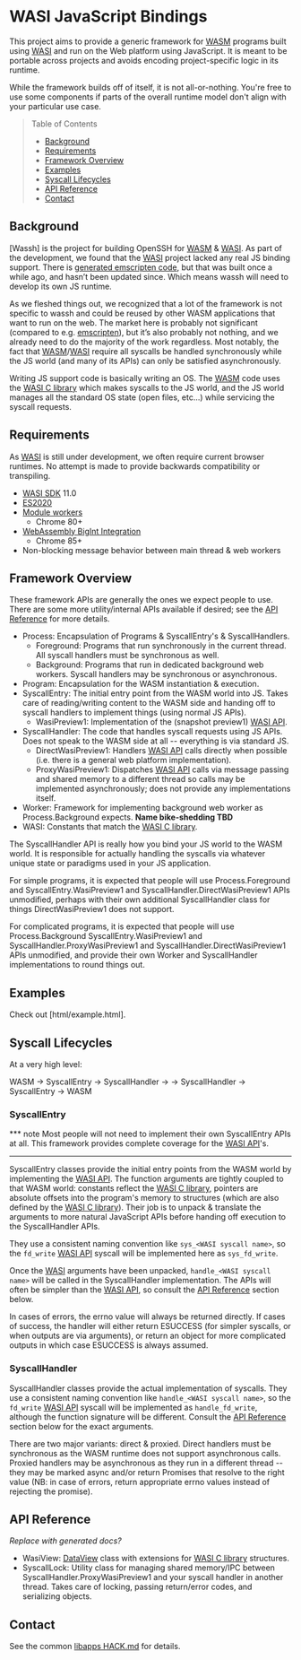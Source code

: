 # WASI JavaScript Bindings

This project aims to provide a generic framework for [WASM] programs built using
[WASI] and run on the Web platform using JavaScript.
It is meant to be portable across projects and avoids encoding project-specific
logic in its runtime.

While the framework builds off of itself, it is not all-or-nothing.
You're free to use some components if parts of the overall runtime model don't
align with your particular use case.

> Table of Contents
> * [Background]
> * [Requirements]
> * [Framework Overview]
> * [Examples]
> * [Syscall Lifecycles]
> * [API Reference]
> * [Contact]

[Background]: #background
[Requirements]: #requirements
[Framework Overview]: #framework-overview
[Examples]: #examples
[Syscall Lifecycles]: #syscall-lifecycles
[API Reference]: #api-reference
[Contact]: #contact

## Background

[Wassh] is the project for building OpenSSH for [WASM] & [WASI].
As part of the development, we found that the [WASI] project lacked any real
JS binding support.
There is [generated emscripten code](https://wasi.dev/polyfill/polyfill.js),
but that was built once a while ago, and hasn’t been updated since.
Which means wassh will need to develop its own JS runtime.

As we fleshed things out, we recognized that a lot of the framework is not
specific to wassh and could be reused by other WASM applications that want to
run on the web.
The market here is probably not significant (compared to e.g. [emscripten]),
but it’s also probably not nothing, and we already need to do the majority of
the work regardless.
Most notably, the fact that [WASM]/[WASI] require all syscalls be handled
synchronously while the JS world (and many of its APIs) can only be satisfied
asynchronously.

Writing JS support code is basically writing an OS.
The [WASM] code uses the [WASI C library] which makes syscalls to the JS world,
and the JS world manages all the standard OS state (open files, etc...) while
servicing the syscall requests.

## Requirements

As [WASI] is still under development, we often require current browser runtimes.
No attempt is made to provide backwards compatibility or transpiling.

* [WASI SDK] 11.0
* [ES2020]
* [Module workers](https://web.dev/module-workers/)
  * Chrome 80+
* [WebAssembly BigInt Integration](https://www.chromestatus.com/feature/5648655109324800)
  * Chrome 85+
* Non-blocking message behavior between main thread & web workers

## Framework Overview

These framework APIs are generally the ones we expect people to use.
There are some more utility/internal APIs available if desired;
see the [API Reference] for more details.

*   Process: Encapsulation of Programs & SyscallEntry's & SyscallHandlers.
    *   Foreground: Programs that run synchronously in the current thread.
        All syscall handlers must be synchronous as well.
    *   Background: Programs that run in dedicated background web workers.
        Syscall handlers may be synchronous or asynchronous.
*   Program: Encapsulation for the WASM instantiation & execution.
*   SyscallEntry: The initial entry point from the WASM world into JS.
    Takes care of reading/writing content to the WASM side and handing off
    to syscall handlers to implement things (using normal JS APIs).
    *   WasiPreview1: Implementation of the (snapshot preview1) [WASI API].
*   SyscallHandler: The code that handles syscall requests using JS APIs.
    Does not speak to the WASM side at all -- everything is via standard JS.
    *   DirectWasiPreview1: Handlers [WASI API] calls directly when possible
        (i.e. there is a general web platform implementation).
    *   ProxyWasiPreview1: Dispatches [WASI API] calls via message passing and
        shared memory to a different thread so calls may be implemented
        asynchronously; does not provide any implementations itself.
*   Worker: Framework for implementing background web worker as
    Process.Background expects.
    **Name bike-shedding TBD**
*   WASI: Constants that match the [WASI C library].

The SyscallHandler API is really how you bind your JS world to the WASM world.
It is responsible for actually handling the syscalls via whatever unique state
or paradigms used in your JS application.

For simple programs, it is expected that people will use Process.Foreground and
SyscallEntry.WasiPreview1 and SyscallHandler.DirectWasiPreview1 APIs unmodified,
perhaps with their own additional SyscallHandler class for things
DirectWasiPreview1 does not support.

For complicated programs, it is expected that people will use Process.Background
SyscallEntry.WasiPreview1 and SyscallHandler.ProxyWasiPreview1 and
SyscallHandler.DirectWasiPreview1 APIs unmodified, and provide their own Worker
and SyscallHandler implementations to round things out.

## Examples

Check out [html/example.html].

## Syscall Lifecycles

At a very high level:

WASM -> SyscallEntry -> SyscallHandler -> <user JS code>
-> SyscallHandler -> SyscallEntry -> WASM

### SyscallEntry

*** note
Most people will not need to implement their own SyscallEntry APIs at all.
This framework provides complete coverage for the [WASI API]'s.
***

SyscallEntry classes provide the initial entry points from the WASM world by
implementing the [WASI API].
The function arguments are tightly coupled to that WASM world: constants reflect
the [WASI C library], pointers are absolute offsets into the program's memory to
structures (which are also defined by the [WASI C library]).
Their job is to unpack & translate the arguments to more natural JavaScript APIs
before handing off execution to the SyscallHandler APIs.

They use a consistent naming convention like `sys_<WASI syscall name>`, so the
`fd_write` [WASI API] syscall will be implemented here as `sys_fd_write`.

Once the [WASI] arguments have been unpacked, `handle_<WASI syscall name>` will
be called in the SyscallHandler implementation.
The APIs will often be simpler than the [WASI API], so consult the
[API Reference] section below.

In cases of errors, the errno value will always be returned directly.
If cases of success, the handler will either return ESUCCESS (for simpler
syscalls, or when outputs are via arguments), or return an object for more
complicated outputs in which case ESUCCESS is always assumed.

### SyscallHandler

SyscallHandler classes provide the actual implementation of syscalls.
They use a consistent naming convention like `handle_<WASI syscall name>`, so
the `fd_write` [WASI API] syscall will be implemented as `handle_fd_write`,
although the function signature will be different.
Consult the [API Reference] section below for the exact arguments.

There are two major variants: direct & proxied.
Direct handlers must be synchronous as the WASM runtime does not support
asynchronous calls.
Proxied handlers may be asynchronous as they run in a different thread --
they may be marked async and/or return Promises that resolve to the right
value (NB: in case of errors, return appropriate errno values instead of
rejecting the promise).

## API Reference

*Replace with generated docs?*

*   WasiView: [DataView] class with extensions for [WASI C library] structures.
*   SyscallLock: Utility class for managing shared memory/IPC between
    SyscallHandler.ProxyWasiPreview1 and your syscall handler in another thread.
    Takes care of locking, passing return/error codes, and serializing objects.

## Contact

See the common [libapps HACK.md](../HACK.md) for details.


[DataView]: https://developer.mozilla.org/en-US/docs/Web/JavaScript/Reference/Global_Objects/DataView
[emscripten]: https://emscripten.org/
[ES2020]: https://tc39.es/ecma262/
[WASI]: https://wasi.dev/
[WASI API]: https://github.com/WebAssembly/WASI/blob/HEAD/phases/snapshot/docs.md
[WASI C library]: https://github.com/WebAssembly/wasi-libc
[WASI SDK]: https://github.com/WebAssembly/wasi-sdk
[WASM]: https://webassembly.org/
